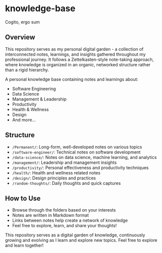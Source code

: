 # knowledge-base
Cogito, ergo sum

## Overview
This repository serves as my personal digital garden - a collection of interconnected notes, learnings, and insights gathered throughout my professional journey. It follows a Zettelkasten-style note-taking approach, where knowledge is organized in an organic, networked structure rather than a rigid hierarchy.

A personal knowledge base containing notes and learnings about:
- Software Engineering
- Data Science
- Management & Leadership
- Productivity
- Health & Wellness
- Design
- And more...

## Structure
- `/Permanent/`: Long-form, well-developed notes on various topics
- `/software-engineer/`: Technical notes on software development
- `/data-science/`: Notes on data science, machine learning, and analytics
- `/management/`: Leadership and management insights
- `/productivity/`: Personal effectiveness and productivity techniques
- `/health/`: Health and wellness related notes
- `/design/`: Design principles and practices
- `/random-thoughts/`: Daily thoughts and quick captures

## How to Use
- Browse through the folders based on your interests
- Notes are written in Markdown format
- Links between notes help create a network of knowledge
- Feel free to explore, learn, and share your thoughts!

This repository serves as a digital garden of knowledge, continuously growing and evolving as I learn and explore new topics. Feel free to explore and learn together!
